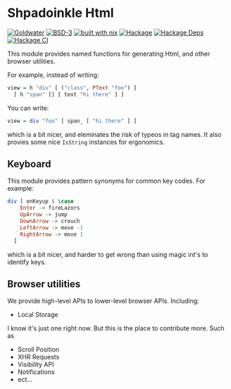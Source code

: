 # Shpadoinkle Html

[![Goldwater](https://gitlab.com/fresheyeball/Shpadoinkle/badges/master/pipeline.svg)](https://gitlab.com/fresheyeball/Shpadoinkle)
[![BSD-3](https://img.shields.io/badge/License-BSD%203--Clause-blue.svg)](https://opensource.org/licenses/BSD-3-Clause)
[![built with nix](https://img.shields.io/badge/built%20with-nix-41439a)](https://builtwithnix.org)
[![Hackage](https://img.shields.io/hackage/v/Shpadoinkle-html.svg)](https://hackage.haskell.org/package/Shpadoinkle-html)
[![Hackage Deps](https://img.shields.io/hackage-deps/v/Shpadoinkle-html.svg)](http://packdeps.haskellers.com/reverse/Shpadoinkle-html)
[![Hackage CI](https://matrix.hackage.haskell.org/api/v2/packages/Shpadoinkle-html/badge)](https://matrix.hackage.haskell.org/#/package/Shpadoinkle-html)

This module provides named functions for generating Html, and other browser utilities.

For example, instead of writing:

```haskell
view = h "div" [ ("class", PText "foo") ]
  [ h "span" [] [ text "hi there" ] ]
```

You can write:

```haskell
view = div "foo" [ span_ [ "hi there" ] ]
```

which is a bit nicer, and eleminates the risk of typeos in tag names. It also
provies some nice `IsString` instances for ergonomics.

## Keyboard

This module provides pattern synonyms for common key codes. For example:

```haskell
div [ onKeyup $ \case
    Enter -> fireLazors
    UpArrow -> jump
    DownArrow -> crouch
    LeftArrow -> move -1
    RightArrow -> move 1
  ]
```

which is a bit nicer, and harder to get wrong than using magic int's to
identify keys.

## Browser utilities

We provide high-level APIs to lower-level browser APIs. Including:

- Local Storage

I know it's just one right now.
But this is the place to contribute more. Such as

- Scroll Position
- XHR Requests
- Visibility API
- Notifications
- ect...


